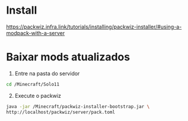 # Install

https://packwiz.infra.link/tutorials/installing/packwiz-installer/#using-a-modpack-with-a-server

# Baixar mods atualizados

1. Entre na pasta do servidor

```sh
cd /Minecraft/Solo11
```

2. Execute o packwiz

```sh
java -jar /Minecraft/packwiz-installer-bootstrap.jar \
http://localhost/packwiz/server/pack.toml
```
